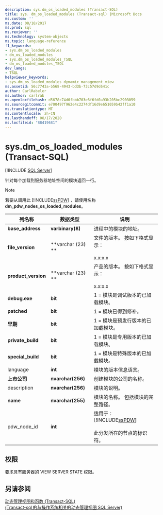 ```yaml
---
description: sys.dm_os_loaded_modules (Transact-SQL)
title: sys. dm_os_loaded_modules (Transact-sql) |Microsoft Docs
ms.custom: ''
ms.date: 08/18/2017
ms.prod: sql
ms.reviewer: ''
ms.technology: system-objects
ms.topic: language-reference
f1_keywords:
- sys.dm_os_loaded_modules
- dm_os_loaded_modules
- sys.dm_os_loaded_modules_TSQL
- dm_os_loaded_modules_TSQL
dev_langs:
- TSQL
helpviewer_keywords:
- sys.dm_os_loaded_modules dynamic management view
ms.assetid: 56c7743a-b568-4943-bd3b-73c57d9d641c
author: CarlRabeler
ms.author: carlrab
ms.openlocfilehash: d5678c74d6fbbb703e6f6fd0a93b205bc2903059
ms.sourcegitcommit: e700497f962e4c2274df16d9e651059b42ff1a10
ms.translationtype: MT
ms.contentlocale: zh-CN
ms.lasthandoff: 08/17/2020
ms.locfileid: "88419681"
---
```

# <a name="sysdm_os_loaded_modules-transact-sql"></a>sys.dm_os_loaded_modules (Transact-SQL)
[!INCLUDE [SQL Server](../../includes/applies-to-version/sqlserver.md)]

  针对每个加载到服务器地址空间的模块返回一行。  
  
> [!NOTE]  
>  若要从调用此 [!INCLUDE[ssPDW](../../includes/sspdw-md.md)] ，请使用名称 **dm_pdw_nodes_os_loaded_modules**。  
  
|列名称|数据类型|说明|  
|-----------------|---------------|-----------------|  
|**base_address**|**varbinary(8)**|进程中的模块的地址。|  
|**file_version**|**varchar (23) **|文件的版本。 按如下格式显示：<br /><br /> x.x:x.x|  
|**product_version**|**varchar (23) **|产品的版本。 按如下格式显示：<br /><br /> x.x:x.x|  
|**debug.exe**|**bit**|1 = 模块是调试版本的已加载模块。|  
|**patched**|**bit**|1 = 模块已得到修补。|  
|**早期**|**bit**|1 = 模块是预发行版本的已加载模块。|  
|**private_build**|**bit**|1 = 模块是专用版本的已加载模块。|  
|**special_build**|**bit**|1 = 模块是特殊版本的已加载模块。|  
|language|**int**|模块的版本信息语言。|  
|**上市公司**|**nvarchar(256)**|创建模块的公司的名称。|  
|description|**nvarchar(256)**|模块的说明。|  
|**name**|**nvarchar(255)**|模块的名称。 包括模块的完整路径。|  
|pdw_node_id|**int**|适用于：[!INCLUDE[ssPDW](../../includes/sspdw-md.md)]<br /><br /> 此分发所在的节点的标识符。|  
  
## <a name="permissions"></a>权限  
 要求具有服务器的 VIEW SERVER STATE 权限。  
  
## <a name="see-also"></a>另请参阅  
 [动态管理视图和函数 (Transact-SQL)](~/relational-databases/system-dynamic-management-views/system-dynamic-management-views.md)   
 [&#40;Transact-sql 的与操作系统相关的动态管理视图 SQL Server&#41;](../../relational-databases/system-dynamic-management-views/sql-server-operating-system-related-dynamic-management-views-transact-sql.md)  
  
  
